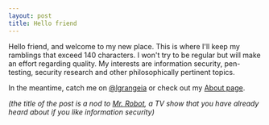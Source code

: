 ```yaml
---
layout: post
title: Hello friend
---
```


Hello friend, and welcome to my new place. This is where I'll keep my ramblings that exceed 140 characters. I won't try to be regular but will make an effort regarding quality. My interests are information security, pen-testing, security research and other philosophically pertinent topics.

In the meantime, catch me on [@lgrangeia](https://twitter.com/lgrangeia) or check out my [About page](/about/).

*(the title of the post is a nod to [Mr. Robot](http://www.imdb.com/title/tt4158110/), a TV show that you have already heard about if you like information security)*

